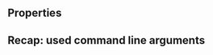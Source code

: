 


 Properties
------------


 Recap: used command line arguments
------------------------------------



